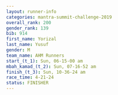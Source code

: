 ```yaml
---
layout: runner-info 
categories: mantra-summit-challenge-2019 
overall_rank: 200
gender_rank: 139
bib: 914
first_name: Yorizal
last_name: Yusuf
gender: M
team_name: AHM Runners
start_(t_1): Sun, 06-15-00 am
mbah_kamad_(t_2): Sun, 07-16-52 am
finish_(t_3): Sun, 10-36-24 am
race_time: 4-21-24
status: FINISHER
---
```

